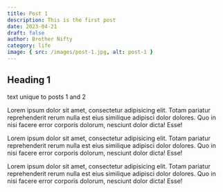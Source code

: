 ```yaml
---
title: Post 1
description: This is the first post
date: 2023-04-21
draft: false
author: Brother Nifty
category: life
image: { src: /images/post-1.jpg, alt: post-1 }
---
```


## Heading 1

text unique to posts 1 and 2

Lorem ipsum dolor sit amet, consectetur adipisicing elit. Totam pariatur reprehenderit rerum nulla est eius similique adipisci dolor dolores. Quo in nisi facere error corporis dolorum, nesciunt dolor dicta! Esse!

Lorem ipsum dolor sit amet, consectetur adipisicing elit. Totam pariatur reprehenderit rerum nulla est eius similique adipisci dolor dolores. Quo in nisi facere error corporis dolorum, nesciunt dolor dicta! Esse!

Lorem ipsum dolor sit amet, consectetur adipisicing elit. Totam pariatur reprehenderit rerum nulla est eius similique adipisci dolor dolores. Quo in nisi facere error corporis dolorum, nesciunt dolor dicta! Esse!
